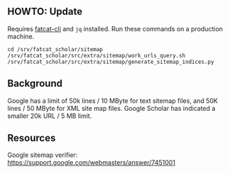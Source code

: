 
## HOWTO: Update

Requires [fatcat-cli](https://gitlab.com/bnewbold/fatcat-cli) and `jq`
installed. Run these commands on a production machine.

    cd /srv/fatcat_scholar/sitemap
    /srv/fatcat_scholar/src/extra/sitemap/work_urls_query.sh
    /srv/fatcat_scholar/src/extra/sitemap/generate_sitemap_indices.py

## Background

Google has a limit of 50k lines / 10 MByte for text sitemap files, and 50K
lines / 50 MByte for XML site map files. Google Scholar has indicated a smaller
20k URL / 5 MB limit.

## Resources

Google sitemap verifier: https://support.google.com/webmasters/answer/7451001
